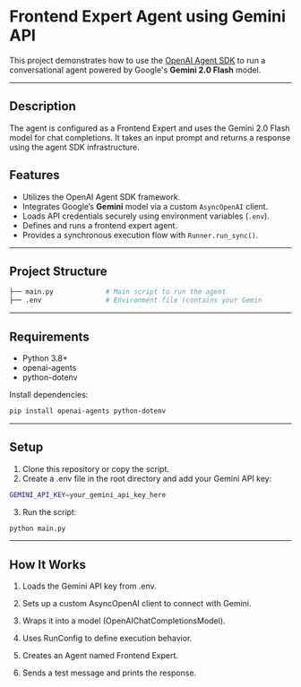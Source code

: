 # Frontend Expert Agent using Gemini API

This project demonstrates how to use the [OpenAI Agent SDK](https://github.com/openai/agent-sdk) to run a conversational agent powered by Google's **Gemini 2.0 Flash** model.

---

## Description

The agent is configured as a Frontend Expert and uses the Gemini 2.0 Flash model for chat completions. It takes an input prompt and returns a response using the agent SDK infrastructure.

## Features

- Utilizes the OpenAI Agent SDK framework.
- Integrates Google’s **Gemini** model via a custom `AsyncOpenAI` client.
- Loads API credentials securely using environment variables (`.env`).
- Defines and runs a frontend expert agent.
- Provides a synchronous execution flow with `Runner.run_sync()`.

---

## Project Structure

```bash
├── main.py             # Main script to run the agent
├── .env                # Environment file (contains your Gemin
```
---

## Requirements

- Python 3.8+
- openai-agents
- python-dotenv

Install dependencies:
```bash
pip install openai-agents python-dotenv
```

---

## Setup
1. Clone this repository or copy the script.
2. Create a .env file in the root directory and add your Gemini API key:
```bash
GEMINI_API_KEY=your_gemini_api_key_here
```
3. Run the script:
```bash
python main.py
```

---

## How It Works
1. Loads the Gemini API key from .env.

2. Sets up a custom AsyncOpenAI client to connect with Gemini.

3. Wraps it into a model (OpenAIChatCompletionsModel).

4. Uses RunConfig to define execution behavior.

5. Creates an Agent named Frontend Expert.

6. Sends a test message and prints the response.


